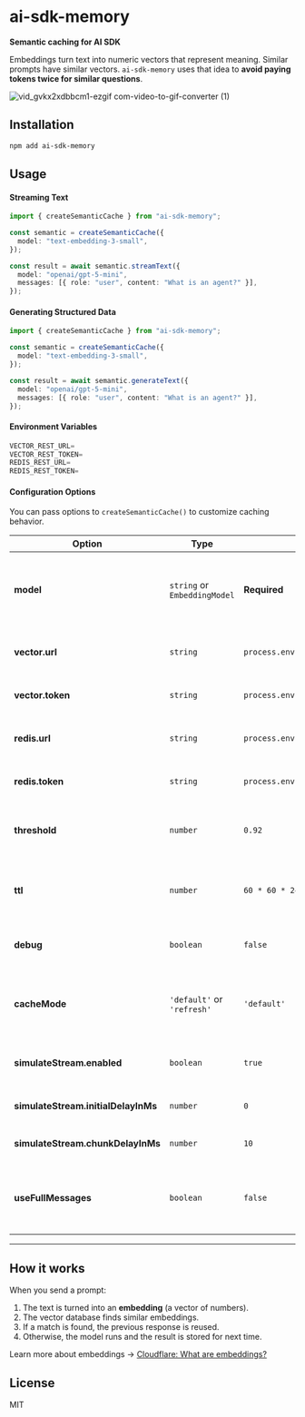   # ai-sdk-memory

  **Semantic caching for AI SDK**

  Embeddings turn text into numeric vectors that represent meaning.
  Similar prompts have similar vectors.
  `ai-sdk-memory` uses that idea to **avoid paying tokens twice for similar questions**.

  ![vid_gvkx2xdbbcm1-ezgif com-video-to-gif-converter (1)](https://github.com/user-attachments/assets/e3c75f7b-e461-4dc3-9a37-a9df8dfe217a)

  ## Installation
  ```bash
  npm add ai-sdk-memory
  ```

  ## Usage
  #### Streaming Text
  ```ts
  import { createSemanticCache } from "ai-sdk-memory";

  const semantic = createSemanticCache({
    model: "text-embedding-3-small",
  });

  const result = await semantic.streamText({
    model: "openai/gpt-5-mini",
    messages: [{ role: "user", content: "What is an agent?" }],
  });
  ```

  #### Generating Structured Data
  ```ts
  import { createSemanticCache } from "ai-sdk-memory";

  const semantic = createSemanticCache({
    model: "text-embedding-3-small",
  });

  const result = await semantic.generateText({
    model: "openai/gpt-5-mini",
    messages: [{ role: "user", content: "What is an agent?" }],
  });
  ```

  #### Environment Variables
  ```ts
  VECTOR_REST_URL=
  VECTOR_REST_TOKEN=
  REDIS_REST_URL=
  REDIS_REST_TOKEN=
  ```


  #### Configuration Options

  You can pass options to `createSemanticCache()` to customize caching behavior.

  | Option                              | Type                         | Default                         | Description                                                                     |
  | ----------------------------------- | ---------------------------- | ------------------------------- | ------------------------------------------------------------------------------- |
  | **model**                           | `string` or `EmbeddingModel` | **Required**                    | Embedding model used to compare prompts, e.g. `"openai:text-embedding-3-small"` |
  | **vector.url**                      | `string`                     | `process.env.VECTOR_REST_URL`   | URL of your Upstash Vector database                                             |
  | **vector.token**                    | `string`                     | `process.env.VECTOR_REST_TOKEN` | Access token for Upstash Vector                                                 |
  | **redis.url**                       | `string`                     | `process.env.REDIS_REST_URL`    | URL of your Upstash Redis instance                                              |
  | **redis.token**                     | `string`                     | `process.env.REDIS_REST_TOKEN`  | Access token for Upstash Redis                                                  |
  | **threshold**                       | `number`                     | `0.92`                          | Minimum similarity (0–1) to reuse cached responses                              |
  | **ttl**                             | `number`                     | `60 * 60 * 24 * 14`             | Cache expiration in seconds (default 14 days)                                   |
  | **debug**                           | `boolean`                    | `false`                         | Print logs for cache hits, misses, and writes                                   |
  | **cacheMode**                       | `'default'` or `'refresh'`   | `'default'`                     | `default` uses cache if found, `refresh` forces regeneration                    |
  | **simulateStream.enabled**          | `boolean`                    | `true`                          | Simulate streaming when reading from cache                                      |
  | **simulateStream.initialDelayInMs** | `number`                     | `0`                             | Delay before first chunk (ms)                                                   |
  | **simulateStream.chunkDelayInMs**   | `number`                     | `10`                            | Delay between chunks (ms)                                                       |
  | **useFullMessages**                 | `boolean`                    | `false`                         | If true, embeds entire conversation instead of last message only                |

  ---

  ## How it works

  When you send a prompt:

  1. The text is turned into an **embedding** (a vector of numbers).
  2. The vector database finds similar embeddings.
  3. If a match is found, the previous response is reused.
  4. Otherwise, the model runs and the result is stored for next time.

  Learn more about embeddings → [Cloudflare: What are embeddings?](https://www.cloudflare.com/learning/ai/what-are-embeddings/)

  ## License
  MIT
